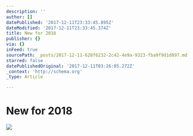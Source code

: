 ```yaml
---
description: ''
author: []
datePublished: '2017-12-11T23:33:45.895Z'
dateModified: '2017-12-11T23:33:45.374Z'
title: New for 2018
publisher: {}
via: {}
inFeed: true
sourcePath: _posts/2017-12-11-628f6232-2c42-4e9a-9323-fba9f9d1d897.md
starred: false
datePublishedOriginal: '2017-12-11T03:26:05.272Z'
_context: 'http://schema.org'
_type: Article

---
```

# New for 2018
![](https://the-grid-user-content.s3-us-west-2.amazonaws.com/dc369ca0-8c5c-48a4-b2f6-d832c3e80742.jpg)